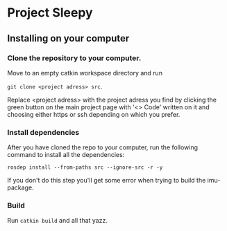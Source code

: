 # Project Sleepy

## Installing on your computer
### Clone the repository to your computer.
Move to an empty catkin workspace directory and run

```git clone <project adress> src```.

Replace \<project adress\> with the project adress you find by clicking the green button on the main project page with '\<\> Code' written on it and choosing either https or ssh depending on which you prefer.
### Install dependencies
After you have cloned the repo to your computer, run the following command to install all the dependencies:

```rosdep install --from-paths src --ignore-src -r -y```

If you don't do this step you'll get some error when trying to build the imu-package.

### Build
Run ``catkin build`` and all that yazz.
